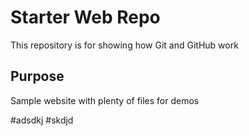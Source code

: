 # Starter Web Repo

This repository is for showing how Git and GitHub work 

## Purpose

Sample website with plenty of files for demos

#adsdkj
#skdjd
